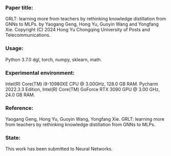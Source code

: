 ### **Paper title:** 
GRLT: learning more from teachers by rethinking knowledge distillation from GNNs to MLPs.
by Yaogang Geng, Hong Yu, Guoyin Wang and Yongfang Xie.
Copyright (C) 2024 Hong Yu Chongqing University of Posts and Telecommunications.

### **Usage:**
Python 3.7.0 dgl, torch, numpy, sklearn, math.

### **Experimental environment:**
Intel(R) Core(TM) i9-10980XE CPU @ 3.00GHz, 128.0 GB RAM.
Pycharm 2022.3.3 Edition, Intel(R) Core(TM) GoForce RTX 3090 GPU @ 3.00 GHz, 24.0 GB RAM.

### **Reference:**
Yaogang Geng, Hong Yu, Guoyin Wang, Yongfang Xie. GRLT: learning more from teachers by rethinking knowledge distillation from GNNs to MLPs.

### **State:**
This work has been submitted to Neural Networks.
